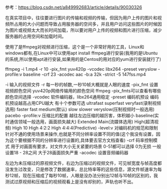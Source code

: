 参考：https://blog.csdn.net/a849992683/article/details/90030326

在真实项目中，往往要进行图片的传输和视频的传输，但因为用户上传的图片和视频所占用的大小问题而导致占用服务器的空间多，并且用户访问这些图片的时候因为图片或视频太大而长时间加载，所以要对用户上传的视频和图片进行压缩，减少服务器的占用空间和加载时间。


使用了是ffmpeg对视频进行压缩，这个是一个非常好用的工具，Linux和windows都有,在Linux中可以使用apt install ffmpeg进行安装(我用的是Ubuntu的系统,所以使用apt进行安装,如果用的是Centos的用对应的yum进行安装就行了)

ffmpeg -i 1.mp4 -r 10 -pix_fmt yuv420p -vcodec libx264 -preset veryslow -profile:v baseline  -crf 23 -acodec aac -b:a 32k -strict -5 147fss.mp4

-i 输入的视频文件
-r 每一秒的帧数,一秒10帧大概就是人眼的速度
-pix_fmt 设置视频颜色空间 yuv420p网络传输用的颜色空间 ffmpeg -pix_fmts可以查看有哪些颜色空间选择
-vcodec 软件编码器，libx264通用稳定
-preset 编码机预设 编码机预设越高占用CPU越大 有十个参数可选 ultrafast superfast veryfast(录制视频选用) faster fast medium(默认) slow slower veryslow(压制视频时一般选用) pacebo
-profile:v 压缩比的配置 越往左边压缩的越厉害，体积越小 baseline(实时通信领域一般选用，画面损失越大) Extended Main(流媒体选用) High(超清视频) High 10 High 4:2:2 High 4:4:4(Predictive)
-level:v 对编码机的规范和限制针对不通的使用场景来操作,也就是不同分辨率设置不同的值(这个我没有设置，因为这个要根据不同的分辨率进行设置的,具体要去官方文档查看)
-crf 码率控制模式 用于对画面有要求，对文件大小无关紧要的场景 0-51都可以选择 0为无损 一般设置18 - 28之间 大于28画面损失严重
-acodec 设置音频编码器


左边为未压缩过的原视频文件，右边为压缩过的视频文件，可见帧宽度与帧高度都没发生过改变，只是修改了数据速率，总比特率等的这些信息，源文件帧速率为每秒12帧，现在压缩成了每秒10帧，人眼是没办法分别出12帧与10帧的区别的，我测试过原视频和压缩后的视频观看上是没有却别的，声轨也听不出。
